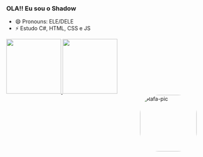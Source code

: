 ### OLA!! Eu sou o Shadow


- 😄 Pronouns: ELE/DELE
- ⚡ Estudo C#, HTML, CSS e JS

<div>
  <a href="https://github.com/1SHAD0W1">
  <img height="145m" src="https://github-readme-stats.vercel.app/api?username=1SHAD0W1&show_icons=true&theme=midnight-purple&include_all_commits=true&count_private=true"/>
  <img height="145m" src="https://github-readme-stats.vercel.app/api/top-langs/?username=1SHAD0W1&layout=compact&langs_count=7&theme=midnight-purple"/>
</div>
  

<img align="right" alt="Rafa-pic" height="150" style="border-radius:50px;" src="https://media.discordapp.net/attachments/925035026490482730/944344777133023292/1011016_tlBQByhS.png?width=452&height=452">
</div>


